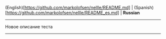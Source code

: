 (English)[https://github.com/markolofsen/nellle/README.md] | (Spanish)[https://github.com/markolofsen/nellle/README_es.md] | **Russian**

---

Новое описание теста

---

